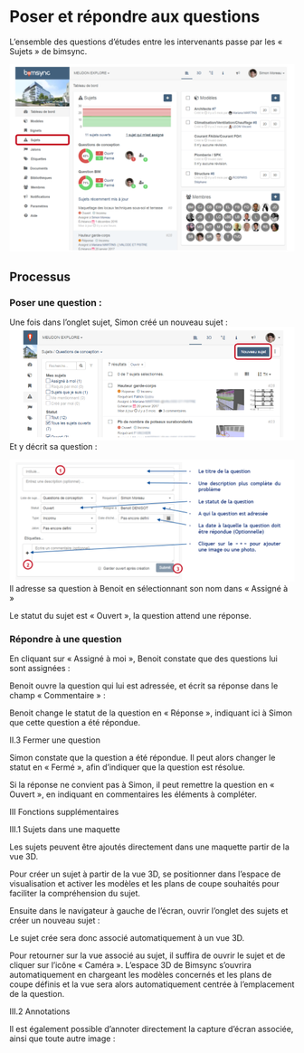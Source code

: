# Poser et répondre aux questions

L’ensemble des questions d’études entre les intervenants passe par les « Sujets » de bimsync.

![](/assets/QR_01.PNG)

## Processus

### Poser une question :

Une fois dans l’onglet sujet, Simon créé un nouveau sujet :![](/assets/QR_02.PNG)Et y décrit sa question :

![](/assets/QR_03.PNG)Il adresse sa question à Benoit en sélectionnant son nom dans « Assigné à »

Le statut du sujet est « Ouvert », la question attend une réponse.

### Répondre à une question 

En cliquant sur « Assigné à moi », Benoit constate que des questions lui sont assignées :



Benoit ouvre la question qui lui est adressée, et écrit sa réponse dans le champ « Commentaire » :

Benoit change le statut de la question en « Réponse », indiquant ici à Simon que cette question a été répondue.

II.3    Fermer une question

Simon constate que la question a été répondue. Il peut alors changer le statut en « Fermé », afin d’indiquer que la question est résolue.

Si la réponse ne convient pas à Simon, il peut remettre la question en « Ouvert », en indiquant en commentaires les éléments à compléter.

III     Fonctions supplémentaires

III.1    Sujets dans une maquette

Les sujets peuvent être ajoutés directement dans une maquette partir de la vue 3D.

Pour créer un sujet à partir de la vue 3D, se positionner dans l’espace de visualisation et activer les modèles et les plans de coupe souhaités pour faciliter la compréhension du sujet.

Ensuite dans le navigateur à gauche de l’écran, ouvrir l’onglet des sujets et créer un nouveau sujet :

Le sujet crée sera donc associé automatiquement à un vue 3D.

Pour retourner sur la vue associé au sujet, il suffira de ouvrir le sujet et de cliquer sur l’icône « Caméra ». L’espace 3D de Bimsync s’ouvrira automatiquement en chargeant les modèles concernés et les plans de coupe définis et la vue sera alors automatiquement centrée à l’emplacement de la question.

III.2    Annotations

Il est également possible d’annoter directement la capture d’écran associée, ainsi que toute autre image :

